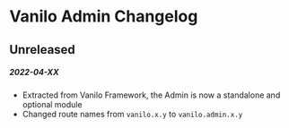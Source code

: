 # Vanilo Admin Changelog

## Unreleased
##### 2022-04-XX

- Extracted from Vanilo Framework, the Admin is now a standalone and optional module 
- Changed route names from `vanilo.x.y` to `vanilo.admin.x.y`
